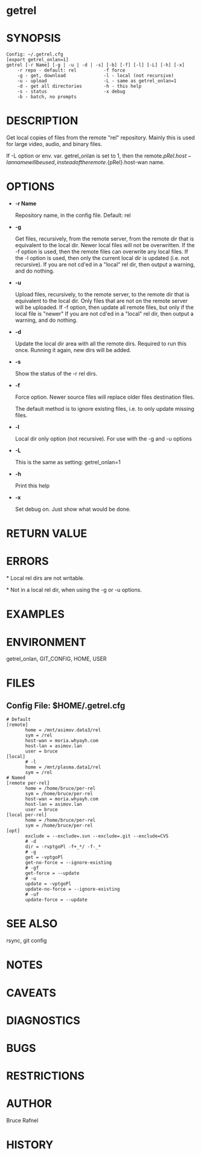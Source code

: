 # getrel

# SYNOPSIS

    Config: ~/.getrel.cfg
    [export getrel_onlan=1]
    getrel [-r Name] [-g | -u | -d | -s] [-b] [-f] [-l] [-L] [-h] [-x]
        -r repo - default: rel          -f force
        -g - get, download              -l - local (not recursive)
        -u - upload                     -L - same as getrel_onlan=1
        -d - get all directories        -h - this help
        -s - status                     -x debug
        -b - batch, no prompts

# DESCRIPTION

Get local copies of files from the remote "rel" repository.  Mainly
this is used for large video, audio, and binary files.

If -L option or env. var. getrel\_onlan is set to 1, then the
remote.${pRel}.host-lan name will be used, instead of the
remote.${pRel}.host-wan name.

# OPTIONS

- **-r Name**

    Repository name, in the config file. Default: rel

- **-g**

    Get files, recursively, from the remote server, from the remote dir
    that is equivalent to the local dir.  Newer local files will not be
    overwritten. If the -f option is used, then the remote files can
    overwrite any local files.  If the -l option is used, then only the
    current local dir is updated (i.e. not recursive).  If you are not
    cd'ed in a "local" rel dir, then output a warning, and do nothing.

- **-u**

    Upload files, recursively, to the remote server, to the remote dir
    that is equivalent to the local dir.  Only files that are not on the
    remote server will be uploaded.  If -f option, then update all remote
    files, but only if the local file is "newer" If you are not cd'ed in a
    "local" rel dir, then output a warning, and do nothing.

- **-d**

    Update the local dir area with all the remote dirs.  Required to run
    this once.  Running it again, new dirs will be added.

- **-s**

    Show the status of the -r rel dirs.

- **-f**

    Force option. Newer source files will replace older files destination files.

    The default method is to ignore existing files, i.e. to only update
    missing files.

- **-l**

    Local dir only option (not recursive).  For use with the -g and -u
    options

- **-L**

    This is the same as setting: getrel\_onlan=1

- **-h**

    Print this help

- **-x**

    Set debug on. Just show what would be done.

# RETURN VALUE

# ERRORS

\* Local rel dirs are not writable.

\* Not in a local rel dir, when using the -g or -u options.

# EXAMPLES

# ENVIRONMENT

getrel\_onlan, GIT\_CONFIG, HOME, USER

# FILES

## Config File: $HOME/.getrel.cfg

    # Default
    [remote]
           home = /mnt/asimov.data3/rel
           sym = /rel
           host-wan = moria.whyayh.com
           host-lan = asimov.lan
           user = bruce
    [local]
           # -l
           home = /mnt/plasma.data1/rel
           sym = /rel
    # Named
    [remote per-rel]
           home = /home/bruce/per-rel
           sym = /home/bruce/per-rel
           host-wan = moria.whyayh.com
           host-lan = asimov.lan
           user = bruce
    [local per-rel]
           home = /home/bruce/per-rel
           sym = /home/bruce/per-rel
    [opt]
           exclude = --exclude=.svn --exclude=.git --exclude=CVS
           # -d
           dir = -rvptgoPl -f+_*/ -f-_*
           # -g
           get = -vptgoPl
           get-no-force = --ignore-existing
           # -gf
           get-force = --update
           # -u
           update = -vptgoPl
           update-no-force = --ignore-existing
           # -uf
           update-force = --update

# SEE ALSO

rsync, git config

# NOTES

# CAVEATS

# DIAGNOSTICS

# BUGS

# RESTRICTIONS

# AUTHOR

Bruce Rafnel

# HISTORY
